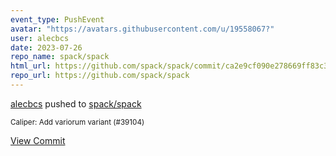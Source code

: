 ```yaml
---
event_type: PushEvent
avatar: "https://avatars.githubusercontent.com/u/19558067?"
user: alecbcs
date: 2023-07-26
repo_name: spack/spack
html_url: https://github.com/spack/spack/commit/ca2e9cf090e278669ff83c3795baf041bbcf2566
repo_url: https://github.com/spack/spack
---
```


<a href='https://github.com/alecbcs' target='_blank'>alecbcs</a> pushed to <a href='https://github.com/spack/spack' target='_blank'>spack/spack</a>

<small>Caliper: Add variorum variant (#39104)</small>

<a href='https://github.com/spack/spack/commit/ca2e9cf090e278669ff83c3795baf041bbcf2566' target='_blank'>View Commit</a>